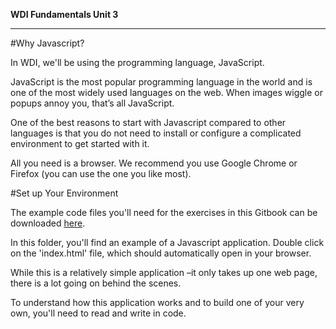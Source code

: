 **WDI Fundamentals Unit 3**

---

#Why Javascript?

In WDI, we'll be using the programming language, JavaScript.

JavaScript is the most popular programming language in the world and is one of the most widely used languages on the web. When images wiggle or popups annoy you, that’s all JavaScript.

One of the best reasons to start with Javascript compared to other languages is that you do not need to install or configure a complicated environment to get started with it.  

All you need is a browser. We recommend you use Google Chrome or Firefox (you can use the one you like most).

#Set up Your Environment

The example code files you'll need for the exercises in this Gitbook can be downloaded [here](/assets/rock_paper_scissors).

In this folder, you'll find an example of a Javascript application. Double click on the 'index.html' file, which should automatically open in your browser.  

While this is a relatively simple application –it only takes up one web page, there is a lot going on behind the scenes.

To understand how this application works and to build one of your very own, you'll need to read and write in code.  




